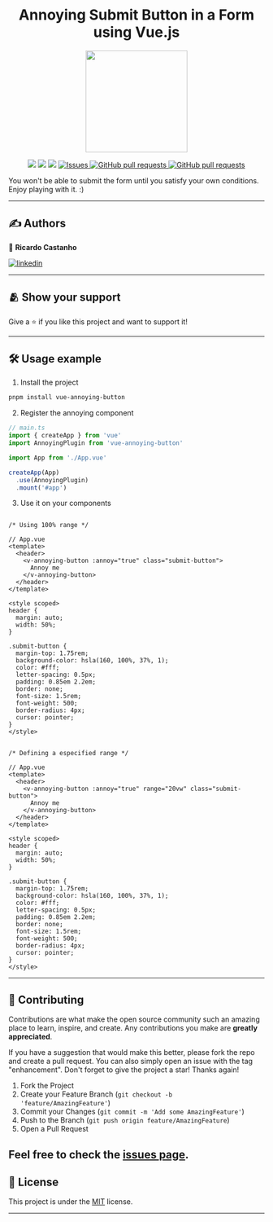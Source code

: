 <div align="center">
   <h1> Annoying Submit Button in a Form using Vue.js </h1>

   <img src="https://media.giphy.com/media/tXL4FHPSnVJ0A/giphy.gif" width=200 />

  <p>

   <a href="https://github.com/ricardocastanho/vue-annoying-button/graphs/Stars" alt="Stars">
        <img src="https://img.shields.io/github/stars/ricardocastanho/vue-annoying-button" /></a>
        
   <a href="https://github.com/ricardocastanho/vue-annoying-button/graphs/issues" alt="Contributors">
        <img src="https://img.shields.io/github/issues/ricardocastanho/vue-annoying-button" /></a>
   <a href="https://github.com/ricardocastanho/vue-annoying-button/graphs/contributors" alt="Contributors">
        <img src="https://img.shields.io/github/contributors/ricardocastanho/vue-annoying-button" /></a>

   <a href="https://github.com/ricardocastanho/vue-annoying-button/forks">
      <img alt="Issues" src="https://img.shields.io/github/forks/ricardocastanho/vue-annoying-button" />
    </a> 
    <a href="https://github.com/ricardocastanho/vue-annoying-button/license">
      <img alt="GitHub pull requests" src="https://img.shields.io/github/license/ricardocastanho/vue-annoying-button" />
    </a>
    <a href="https://github.com/ricardocastanho/vue-annoying-button">
      <img alt="GitHub pull requests" src="https://img.shields.io/badge/version-0.1.0-blue?color=0088ff" />
    </a>

   </p>
</div>


You won't be able to submit the form until you satisfy your own conditions. Enjoy playing with it. :)

<!-- ## Project Preview
![Preview video of project](./content/preview.gif) -->


<!-- ## :bulb: Live Project Link
[Click here to play with **Annoying Submit Button**](https://annoyingsubmitbutton.netlify.app/) -->

---

## :writing_hand: Authors

👤 **Ricardo Castanho**

[![linkedin](https://img.shields.io/badge/linkedin-0A66C2?style=for-the-badge&logo=linkedin&logoColor=white)](https://www.linkedin.com/in/castanhoricardo/)


---

## :people_hugging: Show your support

Give a ⭐️ if you like this project and want to support it!

---


## 🛠️ Usage example

1. Install the project
```sh
pnpm install vue-annoying-button
```

2. Register the annoying component
```ts
// main.ts
import { createApp } from 'vue'
import AnnoyingPlugin from 'vue-annoying-button'

import App from './App.vue'

createApp(App)
  .use(AnnoyingPlugin)
  .mount('#app')
```

3. Use it on your components
```vue

/* Using 100% range */

// App.vue
<template>
  <header>
    <v-annoying-button :annoy="true" class="submit-button">
      Annoy me
    </v-annoying-button>
  </header>
</template>

<style scoped>
header {
  margin: auto;
  width: 50%;
}

.submit-button {
  margin-top: 1.75rem;
  background-color: hsla(160, 100%, 37%, 1);
  color: #fff;
  letter-spacing: 0.5px;
  padding: 0.85em 2.2em;
  border: none;
  font-size: 1.5rem;
  font-weight: 500;
  border-radius: 4px;
  cursor: pointer;
}
</style>


/* Defining a especified range */

// App.vue
<template>
  <header>
    <v-annoying-button :annoy="true" range="20vw" class="submit-button">
      Annoy me
    </v-annoying-button>
  </header>
</template>

<style scoped>
header {
  margin: auto;
  width: 50%;
}

.submit-button {
  margin-top: 1.75rem;
  background-color: hsla(160, 100%, 37%, 1);
  color: #fff;
  letter-spacing: 0.5px;
  padding: 0.85em 2.2em;
  border: none;
  font-size: 1.5rem;
  font-weight: 500;
  border-radius: 4px;
  cursor: pointer;
}
</style>
```

---

## 🤝 Contributing

Contributions are what make the open source community such an amazing place to learn, inspire, and create. Any contributions you make are **greatly appreciated**.

If you have a suggestion that would make this better, please fork the repo and create a pull request. You can also simply open an issue with the tag "enhancement".
Don't forget to give the project a star! Thanks again!

1. Fork the Project
2. Create your Feature Branch (`git checkout -b 'feature/AmazingFeature'`)
3. Commit your Changes (`git commit -m 'Add some AmazingFeature'`)
4. Push to the Branch (`git push origin feature/AmazingFeature`)
5. Open a Pull Request

Feel free to check the [issues page](../../issues/).
---
## 📝 License

This project is under the [MIT](./LICENSE) license.

---
<!-- ## :pray: Thanks

Thanks to everyone who has contributed towards this project

<div>
    <a href="https://github.com/ricardocastanho/vue-annoying-button/graphs/contributors">
    <img src="https://contrib.rocks/image?repo=ricardocastanho/vue-annoying-button" />
    </a> -->
</div>



